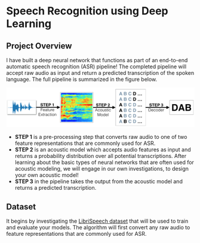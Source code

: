 #  Speech Recognition using Deep Learning

## Project Overview

I have built a deep neural network that functions as part of an end-to-end automatic speech recognition (ASR) pipeline! The completed pipeline will accept raw audio as input and return a predicted transcription of the spoken language. The full pipeline is summarized in the figure below.

<img src="images/pipeline.png">

- **STEP 1** is a pre-processing step that converts raw audio to one of two feature representations that are commonly used for ASR. 
- **STEP 2** is an acoustic model which accepts audio features as input and returns a probability distribution over all potential transcriptions.  After learning about the basic types of neural networks that are often used for acoustic modeling, we will engage in our own investigations, to design your own acoustic model!
- **STEP 3** in the pipeline takes the output from the acoustic model and returns a predicted transcription.  


## Dataset

It begins by investigating the [LibriSpeech dataset](http://www.openslr.org/12/) that will be used to train and evaluate your models. The algorithm will first convert any raw audio to feature representations that are commonly used for ASR.  
